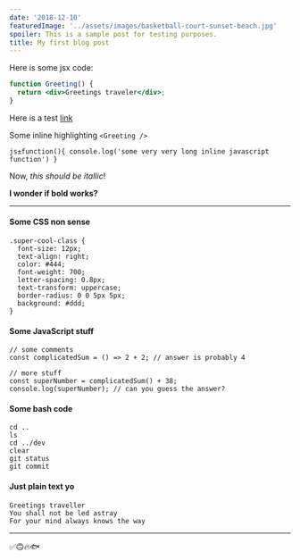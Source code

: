 ```yaml
---
date: '2018-12-10'
featuredImage: '../assets/images/basketball-court-sunset-beach.jpg'
spoiler: This is a sample post for testing purposes.
title: My first blog post
---
```


Here is some jsx code:

```jsx
function Greeting() {
  return <div>Greetings traveler</div>;
}
```

Here is a test [link](https://reactjs.org/docs/)

Some inline highlighting `<Greeting />`

`js±function(){ console.log('some very very long inline javascript function') }`

Now, _this should be itallic_!

**I wonder if bold works?**

---

#### Some CSS non sense

```css{2,3}
.super-cool-class {
  font-size: 12px;
  text-align: right;
  color: #444;
  font-weight: 700;
  letter-spacing: 0.8px;
  text-transform: uppercase;
  border-radius: 0 0 5px 5px;
  background: #ddd;
}
```

#### Some JavaScript stuff

```js{2,5}
// some comments
const complicatedSum = () => 2 + 2; // answer is probably 4

// more stuff
const superNumber = complicatedSum() + 38;
console.log(superNumber); // can you guess the answer?
```

#### Some bash code

```bash{2-4}
cd ..
ls
cd ../dev
clear
git status
git commit
```

#### Just plain text yo

```text
Greetings traveller
You shall not be led astray
For your mind always knows the way
```

---

✅🙃🔥🐟
